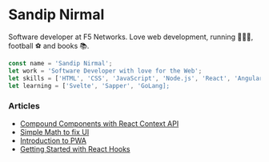 # Sandip Nirmal

Software developer at F5 Networks. Love web development, running 🏃🏽‍♂️, football ⚽️ and books 📚.

```javascript
const name = 'Sandip Nirmal';
let work = 'Software Developer with love for the Web';
let skills = ['HTML', 'CSS', 'JavaScript', 'Node.js', 'React', 'Angular', 'GraphQL', 'MongoDB'];
let learning = ['Svelte', 'Sapper', 'GoLang];
```

### Articles

* [Compound Components with React Context API](https://blog.usejournal.com/compound-components-react-context-38da96bfb384)
* [Simple Math to fix UI](https://blog.usejournal.com/simple-math-to-solve-ui-problem-3028b9c04561)
* [Introduction to PWA](https://medium.com/@MiSandipNirmal/introduction-to-pwa-e67fe2e2c98d)
* [Getting Started with React Hooks](https://blog.usejournal.com/getting-started-with-react-hooks-f0b5c1e3e0e7)
